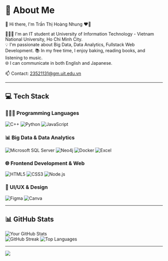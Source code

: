 # 💫 About Me
👋 Hi there, I'm Trần Thị Hoàng Nhung ❤️‍🔥

👩🏻‍💻 I'm an IT student at University of Information Technology - Vietnam National University, Ho Chi Minh City.  
💡 I'm passionate about Big Data, Data Analytics, Fullstack Web Development.
📚 In my free time, I enjoy baking, reading books, and listening to music.  
🌐 I can communicate in both English and Japanese.  

📫 Contact: 23521131@gm.uit.edu.vn 

---

## 💻 Tech Stack

### 👨🏻‍💻 Programming Languages
![C++](https://img.shields.io/badge/C++-%2300599C.svg?style=for-the-badge&logo=c%2B%2B&logoColor=white)
![Python](https://img.shields.io/badge/Python-3670A0?style=for-the-badge&logo=python&logoColor=ffdd54)
![JavaScript](https://img.shields.io/badge/JavaScript-%23323330.svg?style=for-the-badge&logo=javascript&logoColor=%23F7DF1E)

### 📊 Big Data & Data Analytics
![Microsoft SQL Server](https://img.shields.io/badge/Microsoft%20SQL%20Server-CC2927?style=for-the-badge&logo=microsoft%20sql%20server&logoColor=white)
![Neo4j](https://img.shields.io/badge/Neo4j-008CC1?style=for-the-badge&logo=neo4j&logoColor=white)
![Docker](https://img.shields.io/badge/Docker-%230db7ed.svg?style=for-the-badge&logo=docker&logoColor=white)
![Excel](https://img.shields.io/badge/Excel-217346?style=for-the-badge&logo=microsoft-excel&logoColor=white)

### 🌐 Frontend Development & Web
![HTML5](https://img.shields.io/badge/HTML5-%23E34F26.svg?style=for-the-badge&logo=html5&logoColor=white)
![CSS3](https://img.shields.io/badge/CSS3-%231572B6.svg?style=for-the-badge&logo=css3&logoColor=white)
![Node.js](https://img.shields.io/badge/Node.js-6DA55F?style=for-the-badge&logo=node.js&logoColor=white)

### 🎨 UI/UX & Design
![Figma](https://img.shields.io/badge/Figma-%23F24E1E.svg?style=for-the-badge&logo=figma&logoColor=white)
![Canva](https://img.shields.io/badge/Canva-%2300C4CC.svg?style=for-the-badge&logo=canva&logoColor=white)

---

## 📊 GitHub Stats

![Your GitHub Stats](https://github-readme-stats.vercel.app/api?username=soywbb111&show_icons=true&theme=default&hide_border=false&include_all_commits=false&count_private=false)  
![GitHub Streak](https://github-readme-streak-stats.herokuapp.com/?user=soywbbb111&theme=default&hide_border=false&count_private=true&include_all_commits=true&v=2)
![Top Languages](https://github-readme-stats.vercel.app/api/top-langs/?username=soywbb111&layout=compact&theme=default&hide_border=false&include_all_commits=false&count_private=false)

---

[![](https://visitcount.itsvg.in/api?id=hoangnhung2312&icon=0&color=0)](https://visitcount.itsvg.in)

